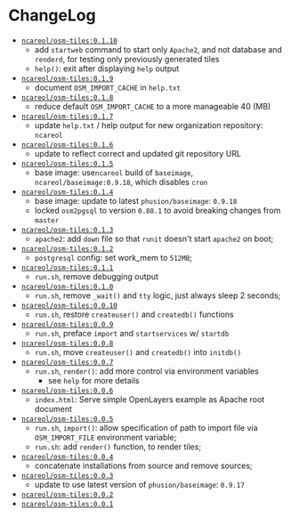 # ChangeLog

- [`ncareol/osm-tiles:0.1.10`](https://github.com/ncareol/osm-tiles-docker/releases/tag/v0.1.10)
  - add `startweb` command to start only `Apache2`, and not database and `renderd`, for testing only previously generated tiles
  - `help()`: exit after displaying `help` output
- [`ncareol/osm-tiles:0.1.9`](https://github.com/ncareol/osm-tiles-docker/releases/tag/v0.1.9)
  - document `OSM_IMPORT_CACHE` in `help.txt`
- [`ncareol/osm-tiles:0.1.8`](https://github.com/ncareol/osm-tiles-docker/releases/tag/v0.1.8)
  - reduce default `OSM_IMPORT_CACHE` to a more manageable 40 (MB)
- [`ncareol/osm-tiles:0.1.7`](https://github.com/ncareol/osm-tiles-docker/releases/tag/v0.1.7)
  - update `help.txt` / help output for new organization repository: `ncareol`
- [`ncareol/osm-tiles:0.1.6`](https://github.com/ncareol/osm-tiles-docker/releases/tag/v0.1.6)
  - update to reflect correct and updated git repository URL
- [`ncareol/osm-tiles:0.1.5`](https://github.com/ncareol/osm-tiles-docker/commit/4315636)
  - base image: use`ncareol` build of `baseimage`, `ncareol/baseimage:0.9.18`, which disables `cron`
- [`ncareol/osm-tiles:0.1.4`](https://github.com/ncareol/osm-tiles-docker/commit/f7eff9e)
  - base image: update to latest `phusion/baseimage`: `0.9.18`
  - locked `osm2pgsql` to version `0.88.1` to avoid breaking changes from `master`
- [`ncareol/osm-tiles:0.1.3`](https://github.com/ncareol/osm-tiles-docker/commit/db3e04b)
  - `apache2`: add `down` file so that `runit` doesn't start `apache2` on boot;
- [`ncareol/osm-tiles:0.1.2`](https://github.com/ncareol/osm-tiles-docker/commit/8143db6)
  - `postgresql` config: set work_mem to `512MB`;
- [`ncareol/osm-tiles:0.1.1`](https://github.com/ncareol/osm-tiles-docker/commit/f29f1f3)
  - `run.sh`, remove debugging output
- [`ncareol/osm-tiles:0.1.0`](https://github.com/ncareol/osm-tiles-docker/commit/938e088)
  - `run.sh`, remove `_wait()` and `tty` logic, just always sleep 2 seconds;
- [`ncareol/osm-tiles:0.0.10`](https://github.com/ncareol/osm-tiles-docker/commit/ed7fee9)
  - `run.sh`, restore `createuser()` and `createdb()` functions
- [`ncareol/osm-tiles:0.0.9`](https://github.com/ncareol/osm-tiles-docker/commit/c809984)
  - `run.sh`, preface `import` and `startservices` w/ `startdb`
- [`ncareol/osm-tiles:0.0.8`](https://github.com/ncareol/osm-tiles-docker/commit/a9ccfeb)
  - `run.sh`, move `createuser()` and `createdb()` into `initdb()`
- [`ncareol/osm-tiles:0.0.7`](https://github.com/ncareol/osm-tiles-docker/commit/6ff3c9c)
  - `run.sh`, `render()`: add more control via environment variables
    - see `help` for more details
- [`ncareol/osm-tiles:0.0.6`](https://github.com/ncareol/osm-tiles-docker/commit/4794816)
  - `index.html`: Serve simple OpenLayers example as Apache root document
- [`ncareol/osm-tiles:0.0.5`](https://github.com/ncareol/osm-tiles-docker/commit/5d66fe5)
  - `run.sh`, `import()`: allow specification of path to import file via `OSM_IMPORT_FILE` environment variable;
  - `run.sh`: add `render()` function, to render tiles;
- [`ncareol/osm-tiles:0.0.4`](https://github.com/ncareol/osm-tiles-docker/commit/f17931d)
  - concatenate installations from source and remove sources;
- [`ncareol/osm-tiles:0.0.3`](https://github.com/ncareol/osm-tiles-docker/commit/1d0b8e3)
  - update to use latest version of `phusion/baseimage`: `0.9.17`
- [`ncareol/osm-tiles:0.0.2`](https://github.com/ncareol/osm-tiles-docker/commit/69d116a)
- [`ncareol/osm-tiles:0.0.1`](https://github.com/ncareol/osm-tiles-docker/commit/a81fc7b1)
